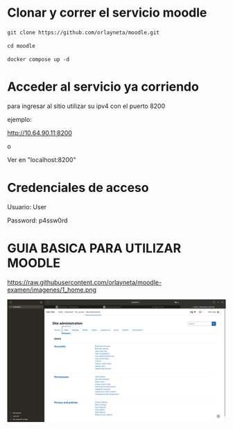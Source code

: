 # Clonar y correr el servicio moodle

`git clone https://github.com/orlayneta/moodle.git`

`cd moodle`

`docker compose up -d`

# Acceder al servicio ya corriendo

para ingresar al sitio utilizar su ipv4 con el puerto 8200

ejemplo:

http://10.64.90.11:8200

o

Ver en "localhost:8200"


# Credenciales de acceso


Usuario: User

Password: p4ssw0rd

# GUIA BASICA PARA UTILIZAR MOODLE

https://raw.githubusercontent.com/orlayneta/moodle-examen/imagenes/1_home.png

![WordPress-Screen01](imagenes/1_home.png)


